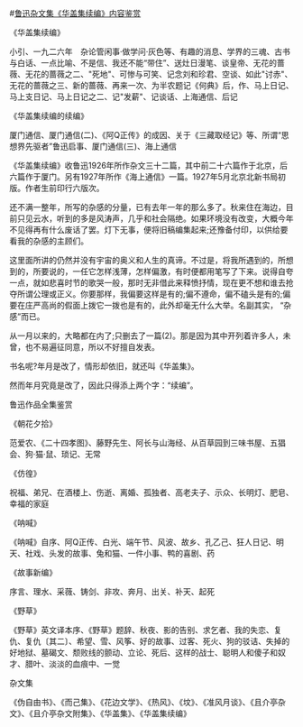 #[鲁迅杂文集《华盖集续编》内容鉴赏](https://www.vrrw.net/wx/10132.html)

《华盖集续编》

小引、一九二六年　杂论管闲事·做学问·灰色等、有趣的消息、学界的三魂、古书与白话、一点比喻、不是信、我还不能“带住”、送灶日漫笔、谈皇帝、无花的蔷薇、无花的蔷薇之二、"死地"、可惨与可笑、记念刘和珍君、空谈、如此"讨赤"、无花的蔷薇之三、新的蔷薇、再来一次、为半农题记《何典》后，作、马上日记、马上支日记、马上日记之二、记"发薪"、记谈话、上海通信、后记

《华盖集续编的续编》

厦门通信、厦门通信(二)、《阿Q正传》的成因、关于《三藏取经记》等、所谓“思想界先驱者”鲁迅启事、厦门通信(三)、海上通信



《华盖集续编》收鲁迅1926年所作杂文三十二篇，其中前二十六篇作于北京，后六篇作于厦门。另有1927年所作《海上通信》一篇。1927年5月北京北新书局初版。作者生前印行六版次。

还不满一整年，所写的杂感的分量，已有去年一年的那么多了。秋来住在海边，目前只见云水，听到的多是风涛声，几乎和社会隔绝。如果环境没有改变，大概今年不见得再有什么废话了罢。灯下无事，便将旧稿编集起来;还豫备付印，以供给要看我的杂感的主顾们。

这里面所讲的仍然并没有宇宙的奥义和人生的真谛。不过是，将我所遇到的，所想到的，所要说的，一任它怎样浅薄，怎样偏激，有时便都用笔写了下来。说得自夸一点，就如悲喜时节的歌哭一般，那时无非借此来释愤抒情，现在更不想和谁去抢夺所谓公理或正义。你要那样，我偏要这样是有的;偏不遵命，偏不磕头是有的;偏要在庄严高尚的假面上拨它一拨也是有的，此外却毫无什么大举。名副其实， “杂感”而已。

从一月以来的，大略都在内了;只删去了一篇(2)。那是因为其中开列着许多人，未曾，也不易遍征同意，所以不好擅自发表。

书名呢?年月是改了，情形却依旧，就还叫《华盖集》。

然而年月究竟是改了，因此只得添上两个字：“续编”。

鲁迅作品全集鉴赏

《朝花夕拾》

范爱农、《二十四孝图》、藤野先生、阿长与山海经、从百草园到三味书屋、五猖会、狗·猫·鼠、琐记、无常

《仿徨》

祝福、弟兄、在酒楼上、伤逝、离婚、孤独者、高老夫子、示众、长明灯、肥皂、幸福的家庭

《呐喊》

《呐喊》自序、阿Q正传、白光、端午节、风波、故乡、孔乙己、狂人日记、明天、社戏、头发的故事、兔和猫、一件小事、鸭的喜剧、药

《故事新编》

序言、理水、采薇、铸剑、非攻、奔月、出关、补天、起死

《野草》

《野草》英文译本序、《野草》题辞、秋夜、影的告别、求乞者、我的失恋、复仇、复仇〔其二〕、希望、雪、风筝、好的故事、过客、死火、狗的驳诘、失掉的好地狱、墓碣文、颓败线的颤动、立论、死后、这样的战士、聪明人和傻子和奴才、腊叶、淡淡的血痕中、一觉

杂文集

《伪自由书》、《而己集》、《花边文学》、《热风》、《坟》、《准风月谈》、《且介亭杂文》、《且介亭杂文附集》、《华盖集》、《华盖集续编》

